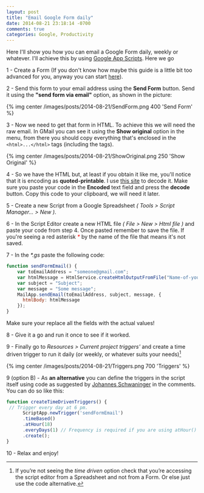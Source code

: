 ```yaml
---
layout: post
title: "Email Google Form daily"
date: 2014-08-21 23:18:14 -0700
comments: true
categories: Google, Productivity
---
```

Here I'll show you how you can email a Google Form daily, weekly or whatever. I'll achieve this by using [Google App Scripts][1]. Here we go

<!--more-->

1 - Create a Form (If you don't know how maybe this guide is a little bit too advanced for you, anyway you can start [here][2]).

2 - Send this form to your email address using the **Send Form** button. Send it using the **"send form via email"** option, as shown in the picture:

{% img center /images/posts/2014-08-21/SendForm.png 400 'Send Form' %}

3 - Now we need to get that form in HTML. To achieve this we will need the raw email. In GMail you can see it using the **Show original** option in the menu, from there you should copy everything that's enclosed in the `<html>...</html>` tags (including the tags).

{% img center /images/posts/2014-08-21/ShowOriginal.png 250 'Show Original' %}

4 - So we have the HTML but, at least if you obtain it like me, you'll notice that it is encoding as **quoted-printable**. I use [this site][3] to decode it. Make sure you paste your code in the **Encoded** text field and press the **decode** button. Copy this code to your clipboard, we will need it later.

5 - Create a new Script from a Google Spreadsheet *( Tools \> Script Manager... \> New )*. 

6 - In the Script Editor create a new HTML file *( File \> New \> Html file )* and paste your code from step 4. Once pasted remember to save the file. If you're seeing a red asterisk <span style="color:red">_\*_</span> by the name of the file that means it's not saved. 

7 - In the _\*.gs_ paste the following code:

``` javascript
function sendFormEmail() {
    var toEmailAddress = "someone@gmail.com";  
    var htmlMessage = HtmlService.createHtmlOutputFromFile("Name-of-your-HTML-file.html").getContent();
    var subject = "Subject";
    var message = "Some message";
    MailApp.sendEmail(toEmailAddress, subject, message, {
      htmlBody: htmlMessage
    });
}
```

Make sure your replace all the fields with the actual values!

8 - Give it a go and run it once to see if it worked.

9 - Finally go to _Resources \> Current project triggers'_  and create a time driven trigger to run it daily (or weekly, or whatever suits your needs)[^1]

{% img center /images/posts/2014-08-21/Triggers.png 700 'Triggers' %}

9 (option B) - As **an alternative** you can define the triggers in the script itself using code as suggested by [Johannes Schwaninger][4] in the comments. You can do so like this:

``` javascript
function createTimeDrivenTriggers() {
 // Trigger every day at 6 pm.
	  ScriptApp.newTrigger('sendFormEmail')
	  .timeBased()
	  .atHour(18)
	  .everyDays(1) // Frequency is required if you are using atHour() or nearMinute()
	  .create();
}
``` 

10 - Relax and enjoy!

[^1]:	If you’re not seeing the _time driven_ option check that you’re accessing the script editor from a Spreadsheet and not from a Form. Or else just use the code alternative.

[1]:	https://developers.google.com/apps-script/
[2]:	https://support.google.com/docs/answer/87809?hl=en
[3]:	http://www.webatic.com/run/convert/qp.php
[4]:	https://disqus.com/by/johannesschwaninger/
